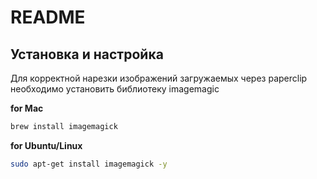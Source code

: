 # README

## Установка и настройка

Для корректной нарезки изображений загружаемых через paperclip необходимо установить библиотеку imagemagic

**for Mac**

```bash
brew install imagemagick
```

**for Ubuntu/Linux**

```bash
sudo apt-get install imagemagick -y
```

